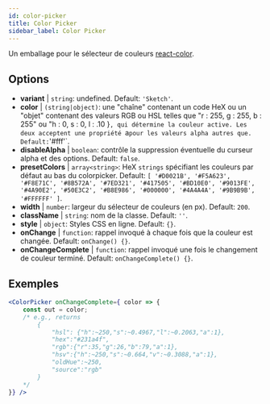 ```yaml
---
id: color-picker
title: Color Picker
sidebar_label: Color Picker
---
```


Un emballage pour le sélecteur de couleurs [react-color](https://casesandberg.github.io/react-color/).

## Options

* __variant__ | `string`: undefined. Default: `'Sketch'`.
* __color__ | `(string|object)`: une "chaîne" contenant un code HeX ou un "objet" contenant des valeurs RGB ou HSL telles que "r : 255, g : 255, b : 255" ou "h : 0, s : 0, l : .10 }`, qui détermine la couleur active. Les deux acceptent une propriété `a` pour les valeurs alpha autres que. Default: `'#fff'`.
* __disableAlpha__ | `boolean`: contrôle la suppression éventuelle du curseur alpha et des options. Default: `false`.
* __presetColors__ | `array<string>`: HeX `strings` spécifiant les couleurs par défaut au bas du colorpicker. Default: `[
  '#D0021B',
  '#F5A623',
  '#F8E71C',
  '#8B572A',
  '#7ED321',
  '#417505',
  '#BD10E0',
  '#9013FE',
  '#4A90E2',
  '#50E3C2',
  '#B8E986',
  '#000000',
  '#4A4A4A',
  '#9B9B9B',
  '#FFFFFF'
]`.
* __width__ | `number`: largeur du sélecteur de couleurs (en px). Default: `200`.
* __className__ | `string`: nom de la classe. Default: `''`.
* __style__ | `object`: Styles CSS en ligne. Default: `{}`.
* __onChange__ | `function`: rappel invoqué à chaque fois que la couleur est changée. Default: `onChange() {}`.
* __onChangeComplete__ | `function`: rappel invoqué une fois le changement de couleur terminé. Default: `onChangeComplete() {}`.


## Exemples

```jsx live
<ColorPicker onChangeComplete={ color => {
    const out = color;
    /* e.g., returns 
        {
            "hsl": {"h":~250,"s":~0.4967,"l":~0.2063,"a":1},
            "hex":"#231a4f",
            "rgb":{"r":35,"g":26,"b":79,"a":1},
            "hsv":{"h":~250,"s":~0.664,"v":~0.3088,"a":1},
            "oldHue":~250,
            "source":"rgb"
        }
    */
}} />
```

